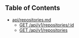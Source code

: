 ## Table of Contents
* [api/repositories.md](api/repositories.md)
  * [GET /api/v1/repositories/:id](api/repositories.md#get-apiv1repositoriesid)
  * [GET /api/v1/repositories](api/repositories.md#get-apiv1repositories)
